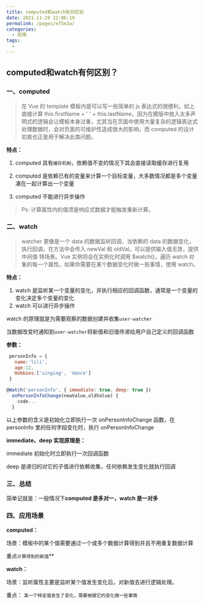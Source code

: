 ```yaml
---
title: computed和watch有何区别
date: 2021-11-29 22:06:19
permalink: /pages/e75e3a/
categories:
  - 前端
tags:
  -
---
```


## computed和watch有何区别？

### 一、computed

> 在 Vue 的 template 模板内是可以写一些简单的 js 表达式的很便利，如上直接计算 this.firstName + ' ' + this.lastName，因为在模版中放入太多声明式的逻辑会让模板本身过重，尤其当在页面中使用大量复杂的逻辑表达式处理数据时，会对页面的可维护性造成很大的影响，而 computed 的设计初衷也正是用于解决此类问题。

**特点：**

1. computed 具有`缓存机制`，依赖值不变的情况下其会直接读取缓存进行复用

2. computed 是依赖已有的变量来计算一个目标变量，大多数情况都是多个变量凑在一起计算出一个变量

3. computed 不能进行异步操作

> Ps: 计算属性内的值须是响应式数据才能触发重新计算。

### 二、watch

> watcher 更像是一个 data 的数据监听回调，当依赖的 data 的数据变化，执行回调，在方法中会传入 newVal 和 oldVal。可以提供输入值无效，提供中间值 特场景。Vue 实例将会在实例化时调用 \$watch()，遍历 watch 对象的每一个属性。如果你需要在某个数据变化时做一些事情，使用 watch。

**特点：**

1. watch 是监听某一个变量的变化，并执行相应的回调函数，通常是一个变量的变化决定多个变量的变化
2. watch 可以进行异步操作

watch 的原理就是为需要观察的数据创建并收集`user-watcher`

当数据改变时通知到`user-watcher`将新值和旧值传递给用户自己定义的回调函数

**参数：**

```js
 personInfo = {
   name:'lili',
   age:12,
   Hobbies:['singing', 'dance']
 }

@Watch('personInfo', { immediate: true, deep: true })
  onPersonInfoChange(newValue,oldValue) {
    code...
  }
```

以上参数的含义是初始化立即执行一次 onPersonInfoChange 函数，在 personInfo 里的任何字段变化时，执行 onPersonInfoChange

**immediate、deep 实现原理是：**

immediate 初始化时立即执行一次回调函数

deep 是递归的对它的子值进行依赖收集，任何依赖发生变化就执行回调

### 三、总结

简单记就是：一般情况下**computed 是多对一，watch 是一对多**

### 四、应用场景

**computed：**

场景：模板中的某个值需要通过一个或多个数据计算得到并且不用重复数据计算

重点`计算得到的新值`**

**watch：**

场景：监听属性主要是监听某个值发生变化后，对新值去进行逻辑处理。

重点： `某一个特定值发生了变化，需要根据它的变化做一些事情`

​
